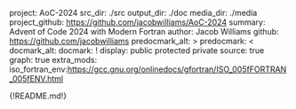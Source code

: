 project: AoC-2024
src_dir: ./src
output_dir: ./doc
media_dir: ./media
project_github: https://github.com/jacobwilliams/AoC-2024
summary: Advent of Code 2024 with Modern Fortran
author: Jacob Williams
github: https://github.com/jacobwilliams
predocmark_alt: >
predocmark: <
docmark_alt:
docmark: !
display: public
         protected
         private
source: true
graph: true
extra_mods: iso_fortran_env:https://gcc.gnu.org/onlinedocs/gfortran/ISO_005fFORTRAN_005fENV.html

{!README.md!}
